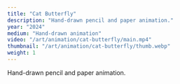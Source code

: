 ```yaml
---
title: "Cat Butterfly"
description: "Hand-drawn pencil and paper animation."
year: "2024"
medium: "Hand-drawn animation"
video: "/art/animation/cat-butterfly/main.mp4"
thumbnail: "/art/animation/cat-butterfly/thumb.webp"
weight: 1
---
```

Hand-drawn pencil and paper animation.
